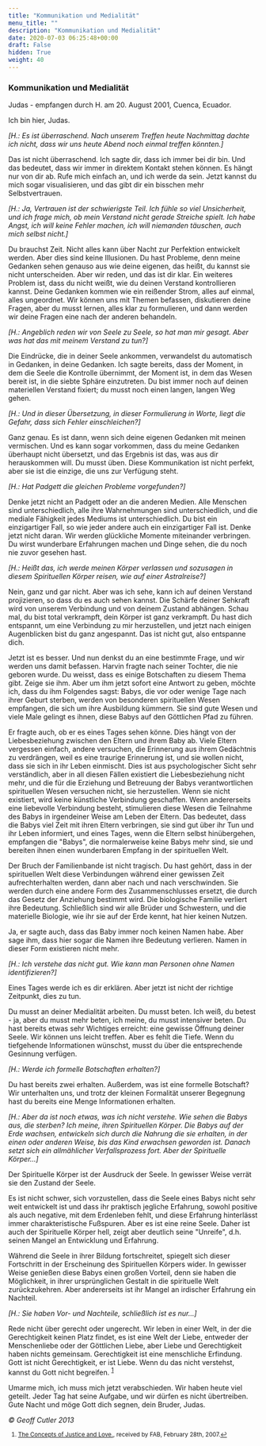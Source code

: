 ```yaml
---
title: "Kommunikation und Medialität"
menu_title: ""
description: "Kommunikation und Medialität"
date: 2020-07-03 06:25:48+00:00
draft: False
hidden: True
weight: 40
---
```

### Kommunikation und Medialität

Judas - empfangen durch H. am 20. August 2001, Cuenca, Ecuador.

Ich bin hier, Judas.

*[H.: Es ist überraschend. Nach unserem Treffen heute Nachmittag dachte ich nicht, dass wir uns heute Abend noch einmal treffen könnten.]*

Das ist nicht überraschend. Ich sagte dir, dass ich immer bei dir bin. Und das bedeutet, dass wir immer in direktem Kontakt stehen können. Es hängt nur von dir ab. Rufe mich einfach an, und ich werde da sein. Jetzt kannst du mich sogar visualisieren, und das gibt dir ein bisschen mehr Selbstvertrauen.

*[H.: Ja, Vertrauen ist der schwierigste Teil. Ich fühle so viel Unsicherheit, und ich frage mich, ob mein Verstand nicht gerade Streiche spielt. Ich habe Angst, ich will keine Fehler machen, ich will niemanden täuschen, auch mich selbst nicht.]*

Du brauchst Zeit. Nicht alles kann über Nacht zur Perfektion entwickelt werden. Aber dies sind keine Illusionen. Du hast Probleme, denn meine Gedanken sehen genauso aus wie deine eigenen, das heißt, du kannst sie nicht unterscheiden. Aber wir reden, und das ist dir klar. Ein weiteres Problem ist, dass du nicht weißt, wie du deinen Verstand kontrollieren kannst. Deine Gedanken kommen wie ein reißender Strom, alles auf einmal, alles ungeordnet. Wir können uns mit Themen befassen, diskutieren deine Fragen, aber du musst lernen, alles klar zu formulieren, und dann werden wir deine Fragen eine nach der anderen behandeln.

*[H.: Angeblich reden wir von Seele zu Seele, so hat man mir gesagt. Aber was hat das mit meinem Verstand zu tun?]*

Die Eindrücke, die in deiner Seele ankommen, verwandelst du automatisch in Gedanken, in deine Gedanken. Ich sagte bereits, dass der Moment, in dem die Seele die Kontrolle übernimmt, der Moment ist, in dem das Wesen bereit ist, in die siebte Sphäre einzutreten. Du bist immer noch auf deinen materiellen Verstand fixiert; du musst noch einen langen, langen Weg gehen.

*[H.: Und in dieser Übersetzung, in dieser Formulierung in Worte, liegt die Gefahr, dass sich Fehler einschleichen?]*

Ganz genau. Es ist dann, wenn sich deine eigenen Gedanken mit meinen vermischen. Und es kann sogar vorkommen, dass du meine Gedanken überhaupt nicht übersetzt, und das Ergebnis ist das, was aus dir herauskommen will. Du musst üben. Diese Kommunikation ist nicht perfekt, aber sie ist die einzige, die uns zur Verfügung steht.

*[H.: Hat Padgett die gleichen Probleme vorgefunden?]*

Denke jetzt nicht an Padgett oder an die anderen Medien. Alle Menschen sind unterschiedlich, alle ihre Wahrnehmungen sind unterschiedlich, und die mediale Fähigkeit jedes Mediums ist unterschiedlich. Du bist ein einzigartiger Fall, so wie jeder andere auch ein einzigartiger Fall ist. Denke jetzt nicht daran. Wir werden glückliche Momente miteinander verbringen. Du wirst wunderbare Erfahrungen machen und Dinge sehen, die du noch nie zuvor gesehen hast.

*[H.: Heißt das, ich werde meinen Körper verlassen und sozusagen in diesem Spirituellen Körper reisen, wie auf einer Astralreise?]*

Nein, ganz und gar nicht. Aber was ich sehe, kann ich auf deinen Verstand projizieren, so dass du es auch sehen kannst. Die Schärfe deiner Sehkraft wird von unserem Verbindung und von deinem Zustand abhängen. Schau mal, du bist total verkrampft, dein Körper ist ganz verkrampft. Du hast dich entspannt, um eine Verbindung zu mir herzustellen, und jetzt nach einigen Augenblicken bist du ganz angespannt. Das ist nicht gut, also entspanne dich.

Jetzt ist es besser. Und nun denkst du an eine bestimmte Frage, und wir werden uns damit befassen. Harvin fragte nach seiner Tochter, die nie geboren wurde. Du weisst, dass es einige Botschaften zu diesem Thema gibt. Zeige sie ihm. Aber um ihm jetzt sofort eine Antwort zu geben, möchte ich, dass du ihm Folgendes sagst: Babys, die vor oder wenige Tage nach ihrer Geburt sterben, werden von besonderen spirituellen Wesen empfangen, die sich um ihre Ausbildung kümmern. Sie sind gute Wesen und viele Male gelingt es ihnen, diese Babys auf den Göttlichen Pfad zu führen.

Er fragte auch, ob er es eines Tages sehen könne. Dies hängt von der Liebesbeziehung zwischen den Eltern und ihrem Baby ab. Viele Eltern vergessen einfach, andere versuchen, die Erinnerung aus ihrem Gedächtnis zu verdrängen, weil es eine traurige Erinnerung ist, und sie wollen nicht, dass sie sich in ihr Leben einmischt. Dies ist aus psychologischer Sicht sehr verständlich, aber in all diesen Fällen existiert die Liebesbeziehung nicht mehr, und die für die Erziehung und Betreuung der Babys verantwortlichen spirituellen Wesen versuchen nicht, sie herzustellen. Wenn sie nicht existiert, wird keine künstliche Verbindung geschaffen. Wenn andererseits eine liebevolle Verbindung besteht, stimulieren diese Wesen die Teilnahme des Babys in irgendeiner Weise am Leben der Eltern. Das bedeutet, dass die Babys viel Zeit mit ihren Eltern verbringen, sie sind gut über ihr Tun und ihr Leben informiert, und eines Tages, wenn die Eltern selbst hinübergehen, empfangen die "Babys", die normalerweise keine Babys mehr sind, sie und bereiten ihnen einen wunderbaren Empfang in der spirituellen Welt.

Der Bruch der Familienbande ist nicht tragisch. Du hast gehört, dass in der spirituellen Welt diese Verbindungen während einer gewissen Zeit aufrechterhalten werden, dann aber nach und nach verschwinden. Sie werden durch eine andere Form des Zusammenschlusses ersetzt, die durch das Gesetz der Anziehung bestimmt wird. Die biologische Familie verliert ihre Bedeutung. Schließlich sind wir alle Brüder und Schwestern, und die materielle Biologie, wie ihr sie auf der Erde kennt, hat hier keinen Nutzen.

Ja, er sagte auch, dass das Baby immer noch keinen Namen habe. Aber sage ihm, dass hier sogar die Namen ihre Bedeutung verlieren. Namen in dieser Form existieren nicht mehr.

*[H.: Ich verstehe das nicht gut. Wie kann man Personen ohne Namen identifizieren?]*

Eines Tages werde ich es dir erklären. Aber jetzt ist nicht der richtige Zeitpunkt, dies zu tun.

Du musst an deiner Medialität arbeiten. Du musst beten. Ich weiß, du betest - ja, aber du musst mehr beten, ich meine, du musst intensiver beten. Du hast bereits etwas sehr Wichtiges erreicht: eine gewisse Öffnung deiner Seele. Wir können uns leicht treffen. Aber es fehlt die Tiefe. Wenn du tiefgehende Informationen wünschst, musst du über die entsprechende Gesinnung verfügen.

*[H.: Werde ich formelle Botschaften erhalten?]*

Du hast bereits zwei erhalten. Außerdem, was ist eine formelle Botschaft? Wir unterhalten uns, und trotz der kleinen Formalität unserer Begegnung hast du bereits eine Menge Informationen erhalten.

*[H.: Aber da ist noch etwas, was ich nicht verstehe. Wie sehen die Babys aus, die sterben? Ich meine, ihren Spirituellen Körper. Die Babys auf der Erde wachsen, entwickeln sich durch die Nahrung die sie erhalten, in der einen oder anderen Weise, bis das Kind erwachsen geworden ist. Danach setzt sich ein allmählicher Verfallsprozess fort. Aber der Spirituelle Körper...]*

Der Spirituelle Körper ist der Ausdruck der Seele. In gewisser Weise verrät sie den Zustand der Seele.

Es ist nicht schwer, sich vorzustellen, dass die Seele eines Babys nicht sehr weit entwickelt ist und dass ihr praktisch jegliche Erfahrung, sowohl positive als auch negative, mit dem Erdenleben fehlt, und diese Erfahrung hinterlässt immer charakteristische Fußspuren. Aber es ist eine reine Seele. Daher ist auch der Spirituelle Körper hell, zeigt aber deutlich seine "Unreife", d.h. seinen Mangel an Entwicklung und Erfahrung.

Während die Seele in ihrer Bildung fortschreitet, spiegelt sich dieser Fortschritt in der Erscheinung des Spirituellen Körpers wider. In gewisser Weise genießen diese Babys einen großen Vorteil, denn sie haben die Möglichkeit, in ihrer ursprünglichen Gestalt in die spirituelle Welt zurückzukehren. Aber andererseits ist ihr Mangel an irdischer Erfahrung ein Nachteil.

*[H.: Sie haben Vor- und Nachteile, schließlich ist es nur...]*

Rede nicht über gerecht oder ungerecht. Wir leben in einer Welt, in der die Gerechtigkeit keinen Platz findet, es ist eine Welt der Liebe, entweder der Menschenliebe oder der Göttlichen Liebe, aber Liebe und Gerechtigkeit haben nichts gemeinsam. Gerechtigkeit ist eine menschliche Erfindung. Gott ist nicht Gerechtigkeit, er ist Liebe. Wenn du das nicht verstehst, kannst du Gott nicht begreifen. <sup id="a1">[1](#f1)</sup>

Umarme mich, ich muss mich jetzt verabschieden. Wir haben heute viel geteilt. Jeder Tag hat seine Aufgabe, und wir dürfen es nicht übertreiben. Gute Nacht und möge Gott dich segnen, dein Bruder, Judas.

*© Geoff Cutler 2013*
<small>

1. <large id="f1"> [The Concepts of Justice and Love.](https://new-birth.net/contemporary-messages/messages-sorted-year/messages-2007/the-concepts-of-justice-and-love-fab-28-feb-2007/), received by FAB, February 28th, 2007.[↩](#a1)
